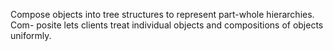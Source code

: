 Compose objects into tree structures to represent part-whole hierarchies. Com-
posite lets clients treat individual objects and compositions of objects uniformly.